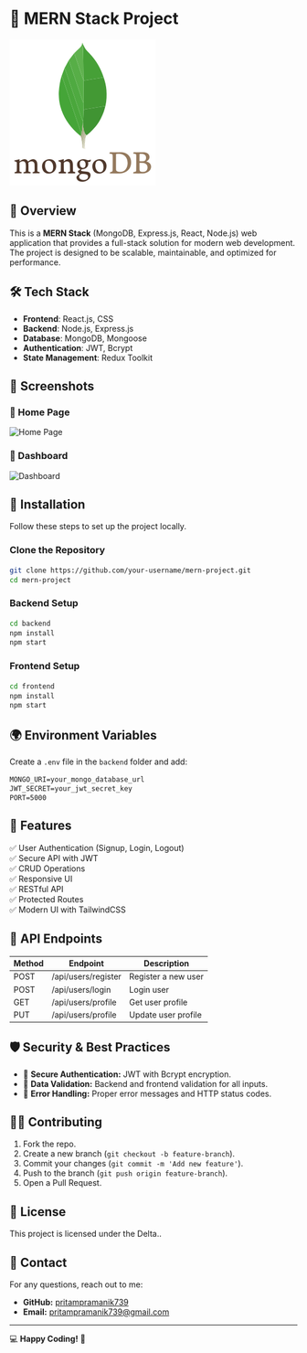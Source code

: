 # 🌟 MERN Stack Project

![MERN Stack](https://raw.githubusercontent.com/devicons/devicon/master/icons/mongodb/mongodb-original-wordmark.svg)
## 🚀 Overview
This is a **MERN Stack** (MongoDB, Express.js, React, Node.js) web application that provides a full-stack solution for modern web development. The project is designed to be scalable, maintainable, and optimized for performance.

## 🛠️ Tech Stack
- **Frontend**: React.js,  CSS
- **Backend**: Node.js, Express.js
- **Database**: MongoDB, Mongoose
- **Authentication**: JWT, Bcrypt
- **State Management**: Redux Toolkit

## 📸 Screenshots
### 🔹 Home Page
![Home Page](https://via.placeholder.com/1200x600?text=Home+Page)

### 🔹 Dashboard
![Dashboard](https://via.placeholder.com/1200x600?text=Dashboard)

## 🔧 Installation
Follow these steps to set up the project locally.

### Clone the Repository
```sh
git clone https://github.com/your-username/mern-project.git
cd mern-project
```

### Backend Setup
```sh
cd backend
npm install
npm start
```

### Frontend Setup
```sh
cd frontend
npm install
npm start
```

## 🌍 Environment Variables
Create a `.env` file in the `backend` folder and add:
```
MONGO_URI=your_mongo_database_url
JWT_SECRET=your_jwt_secret_key
PORT=5000
```

## 🚀 Features
✅ User Authentication (Signup, Login, Logout)  
✅ Secure API with JWT  
✅ CRUD Operations  
✅ Responsive UI  
✅ RESTful API  
✅ Protected Routes  
✅ Modern UI with TailwindCSS  

## 📜 API Endpoints
| Method | Endpoint | Description |
|--------|----------|-------------|
| POST | /api/users/register | Register a new user |
| POST | /api/users/login | Login user |
| GET | /api/users/profile | Get user profile |
| PUT | /api/users/profile | Update user profile |

## 🛡️ Security & Best Practices
- 🔐 **Secure Authentication:** JWT with Bcrypt encryption.
- 🔄 **Data Validation:** Backend and frontend validation for all inputs.
- 🛑 **Error Handling:** Proper error messages and HTTP status codes.

## 👨‍💻 Contributing
1. Fork the repo.
2. Create a new branch (`git checkout -b feature-branch`).
3. Commit your changes (`git commit -m 'Add new feature'`).
4. Push to the branch (`git push origin feature-branch`).
5. Open a Pull Request.

## 📄 License
This project is licensed under the Delta..

## 🤝 Contact
For any questions, reach out to me:
- **GitHub:** [pritampramanik739](https://github.com/pritampramanik739)
- **Email:** pritampramanik739@gmail.com

---
💻 **Happy Coding!** 🚀
